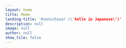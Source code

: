 ```yaml
---
layout: home
title: Home
landing-title: 'Konnichiwa! (\'hello in Japanese\')'
description: null
image: null
author: null
show_tile: false
---
```

